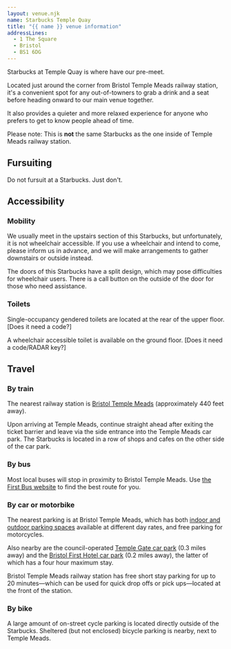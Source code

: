 ```yaml
---
layout: venue.njk
name: Starbucks Temple Quay
title: "{{ name }} venue information"
addressLines:
  - 1 The Square
  - Bristol
  - BS1 6DG
---
```


Starbucks at Temple Quay is where have our pre-meet.

Located just around the corner from Bristol Temple Meads railway station, it's a convenient spot for any out-of-towners to grab a drink and a seat before heading onward to our main venue together.

It also provides a quieter and more relaxed experience for anyone who prefers to get to know people ahead of time.

Please note: This is **not** the same Starbucks as the one inside of Temple Meads railway station.

## Fursuiting

Do not fursuit at a Starbucks. Just don't.

## Accessibility

### Mobility

We usually meet in the upstairs section of this Starbucks, but unfortunately, it is not wheelchair accessible. If you use a wheelchair and intend to come, please inform us in advance, and we will make arrangements to gather downstairs or outside instead.

The doors of this Starbucks have a split design, which may pose difficulties for wheelchair users. There is a call button on the outside of the door for those who need assistance.

### Toilets

Single-occupancy gendered toilets are located at the rear of the upper floor. [Does it need a code?]

A wheelchair accessible toilet is available on the ground floor. [Does it need a code/RADAR key?]

## Travel

### By train

The nearest railway station is [Bristol Temple Meads](https://www.nationalrail.co.uk/stations/bristol-temple-meads/) (approximately 440 feet away).

Upon arriving at Temple Meads, continue straight ahead after exiting the ticket barrier and leave via the side entrance into the Temple Meads car park. The Starbucks is located in a row of shops and cafes on the other side of the car park.

### By bus

Most local buses will stop in proximity to Bristol Temple Meads. Use [the First Bus website](https://www.firstgroup.com/bristol-bath-and-west/) to find the best route for you.

### By car or motorbike

The nearest parking is at Bristol Temple Meads, which has both [indoor and outdoor parking spaces](https://www.apcoa.co.uk/parking/bristol/bristol-temple-meads/) available at different day rates, and free parking for motorcycles.

Also nearby are the council-operated [Temple Gate car park](https://www.bristol.gov.uk/parking/temple-gate-long-stay-car-park) (0.3 miles away) and the [Bristol First Hotel car park](https://www.bristol.gov.uk/parking/bristol-first-hotel-short-stay-car-park) (0.2 miles away), the latter of which has a four hour maximum stay.

Bristol Temple Meads railway station has free short stay parking for up to 20 minutes—which can be used for quick drop offs or pick ups—located at the front of the station.

### By bike

A large amount of on-street cycle parking is located directly outside of the Starbucks. Sheltered (but not enclosed) bicycle parking is nearby, next to Temple Meads.
